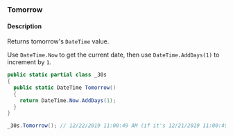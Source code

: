 ### Tomorrow

#### Description
Returns tomorrow's `DateTime` value.

Use `DateTime.Now` to get the current date, then use `DateTime.AddDays(1)` to increment by `1`.

```csharp
public static partial class _30s 
{
  public static DateTime Tomorrow() 
  {
    return DateTime.Now.AddDays(1);
  }
}
```

```csharp
_30s.Tomorrow(); // 12/22/2019 11:00:49 AM (if it's 12/21/2019 11:00:49 AM)
```
